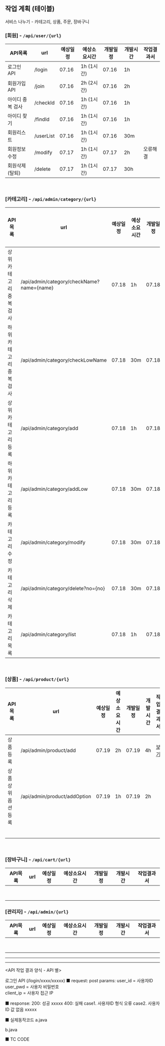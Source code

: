 ## 작업 계획 (테이블)

서비스 나누기 - 카테고리, 상품, 주문, 장바구니

### [회원] - `/api/user/{url}`

| API목록          | url       | 예상일정 | 예상소요시간 | 개발일정 | 개발시간 | 작업결과서 |
| ---------------- | --------- | -------- | ------------ | -------- | -------- | ---------- |
| 로그인 API       | /login    | 07.16    | 1h (1시간)   | 07.16    | 1h       |            |
| 회원가입 API     | /join     | 07.16    | 2h (2시간)   | 07.16    | 2h       |            |
| 아이디 중복 검사 | /checkId  | 07.16    | 1h (1시간)   | 07.16    | 1h       |            |
| 아이디 찾기      | /findId   | 07.16    | 1h (1시간)   | 07.16    | 1h       |            |
| 회원리스트       | /userList | 07.16    | 1h (1시간)   | 07.16    | 30m      |            |
| 회원정보수정     | /modify   | 07.17    | 1h (1시간)   | 07.17    | 2h       | 오류해결   |
| 회원삭제(탈퇴)   | /delete   | 07.17    | 1h (1시간)   | 07.17    | 30h      |            |

<br>

### [카테고리] - `/api/admin/category/{url}`

| API목록                | url                                       | 예상일정 | 예상소요시간 | 개발일정 | 개발시간 | 작업결과서 |
| ---------------------- | ----------------------------------------- | -------- | ------------ | -------- | -------- | ---------- |
| 상위카테고리 중복 검사 | /api/admin/category/checkName?name={name} | 07.18    | 1h           | 07.18    | 2h       |            |
| 하위카테고리 중복 검사 | /api/admin/category/checkLowName          | 07.18    | 30m          | 07.18    | 1h       |            |
| 상위 카테고리 등록     | /api/admin/category/add                   | 07.18    | 1h           | 07.18    | 30m      |            |
| 하위 카테고리 등록     | /api/admin/category/addLow                | 07.18    | 30m          | 07.18    | 30m      |            |
| 카테고리 수정          | /api/admin/category/modify                | 07.18    | 30m          | 07.18    | 30m      |            |
| 카테고리 삭제          | /api/admin/category/delete?no={no}        | 07.18    | 30m          | 07.18    | 30m      |            |
| 카테고리 목록          | /api/admin/category/list                  | 07.18    | 1h           | 07.18    | 1h       |            |

<br>

### [상품] - `/api/product/{url}`

| API목록             | url                          | 예상일정 | 예상소요시간 | 개발일정 | 개발시간 | 작업결과서                                                   |
| ------------------- | ---------------------------- | -------- | ------------ | -------- | -------- | ------------------------------------------------------------ |
| 상품등록            | /api/admin/product/add       | 07.19    | 2h           | 07.19    | 4h       | [보기](https://github.com/jungeunlee95/shopping-mall/wiki/%EC%83%81%ED%92%88%EB%93%B1%EB%A1%9D-%EC%9E%91%EC%97%85%EA%B2%B0%EA%B3%BC%EC%84%9C) |
| 상품 상위 옵션 등록 | /api/admin/product/addOption | 07.19    | 1h           | 07.19    | 2h       |                                                              |
|                     |                              |          |              |          |          |                                                              |
|                     |                              |          |              |          |          |                                                              |
|                     |                              |          |              |          |          |                                                              |
|                     |                              |          |              |          |          |                                                              |
|                     |                              |          |              |          |          |                                                              |
|                     |                              |          |              |          |          |                                                              |

<br>

### [장바구니] - `/api/cart/{url}`

| API목록 | url  | 예상일정 | 예상소요시간 | 개발일정 | 개발시간 | 작업결과서 |
| ------- | ---- | -------- | ------------ | -------- | -------- | ---------- |
|         |      |          |              |          |          |            |
|         |      |          |              |          |          |            |
|         |      |          |              |          |          |            |
|         |      |          |              |          |          |            |
|         |      |          |              |          |          |            |
|         |      |          |              |          |          |            |
|         |      |          |              |          |          |            |
|         |      |          |              |          |          |            |



### [관리자] - `/api/admin/{url}`

| API목록 | url  | 예상일정 | 예상소요시간 | 개발일정 | 개발시간 | 작업결과서 |
| ------- | ---- | -------- | ------------ | -------- | -------- | ---------- |
|         |      |          |              |          |          |            |
|         |      |          |              |          |          |            |
|         |      |          |              |          |          |            |
|         |      |          |              |          |          |            |
|         |      |          |              |          |          |            |
|         |      |          |              |          |          |            |
|         |      |          |              |          |          |            |
|         |      |          |              |          |          |            |



---



---

<API 작업 결과 양식 - API 별>

로그인 API (/login/xxxx/xxxxx) 
■ request: 
   post 
     params: 
       user_id = 사용자ID 
       user_pwd = 사용자 비밀번호  
       client_ip = 사용자 접근 IP 

■ response: 
     200: 성공 
       xxxxx 
     400: 실패 
       case1. 사용자ID 형식 오류 
       case2. 사용자ID 값 없음 
       xxxxx 

■ 실제동작코드 
a.java 
  <java code> 

b.java 
  <java code> 

■ TC CODE 

 <tc code>





















